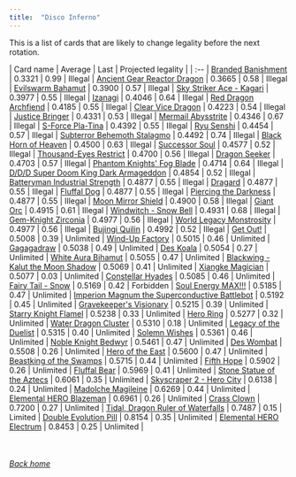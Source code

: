 ```yaml
---
title:  "Disco Inferno"
---
```


This is a list of cards that are likely to change legality before the next rotation.

| Card name | Average | Last | Projected legality |
| :-- |
[Branded Banishment](https://db.ygoprodeck.com/card/?search=Branded%20Banishment) | 0.3321 | 0.99 | Illegal |
[Ancient Gear Reactor Dragon](https://db.ygoprodeck.com/card/?search=Ancient%20Gear%20Reactor%20Dragon) | 0.3665 | 0.58 | Illegal |
[Evilswarm Bahamut](https://db.ygoprodeck.com/card/?search=Evilswarm%20Bahamut) | 0.3900 | 0.57 | Illegal |
[Sky Striker Ace - Kagari](https://db.ygoprodeck.com/card/?search=Sky%20Striker%20Ace%20-%20Kagari) | 0.3977 | 0.55 | Illegal |
[Izanagi](https://db.ygoprodeck.com/card/?search=Izanagi) | 0.4046 | 0.64 | Illegal |
[Red Dragon Archfiend](https://db.ygoprodeck.com/card/?search=Red%20Dragon%20Archfiend) | 0.4185 | 0.55 | Illegal |
[Clear Vice Dragon](https://db.ygoprodeck.com/card/?search=Clear%20Vice%20Dragon) | 0.4223 | 0.54 | Illegal |
[Justice Bringer](https://db.ygoprodeck.com/card/?search=Justice%20Bringer) | 0.4331 | 0.53 | Illegal |
[Mermail Abysstrite](https://db.ygoprodeck.com/card/?search=Mermail%20Abysstrite) | 0.4346 | 0.67 | Illegal |
[S-Force Pla-Tina](https://db.ygoprodeck.com/card/?search=S-Force%20Pla-Tina) | 0.4392 | 0.55 | Illegal |
[Ryu Senshi](https://db.ygoprodeck.com/card/?search=Ryu%20Senshi) | 0.4454 | 0.57 | Illegal |
[Subterror Behemoth Stalagmo](https://db.ygoprodeck.com/card/?search=Subterror%20Behemoth%20Stalagmo) | 0.4492 | 0.74 | Illegal |
[Black Horn of Heaven](https://db.ygoprodeck.com/card/?search=Black%20Horn%20of%20Heaven) | 0.4500 | 0.63 | Illegal |
[Successor Soul](https://db.ygoprodeck.com/card/?search=Successor%20Soul) | 0.4577 | 0.52 | Illegal |
[Thousand-Eyes Restrict](https://db.ygoprodeck.com/card/?search=Thousand-Eyes%20Restrict) | 0.4700 | 0.56 | Illegal |
[Dragon Seeker](https://db.ygoprodeck.com/card/?search=Dragon%20Seeker) | 0.4703 | 0.57 | Illegal |
[Phantom Knights' Fog Blade](https://db.ygoprodeck.com/card/?search=Phantom%20Knights'%20Fog%20Blade) | 0.4714 | 0.64 | Illegal |
[D/D/D Super Doom King Dark Armageddon](https://db.ygoprodeck.com/card/?search=D/D/D%20Super%20Doom%20King%20Dark%20Armageddon) | 0.4854 | 0.52 | Illegal |
[Batteryman Industrial Strength](https://db.ygoprodeck.com/card/?search=Batteryman%20Industrial%20Strength) | 0.4877 | 0.55 | Illegal |
[Dragard](https://db.ygoprodeck.com/card/?search=Dragard) | 0.4877 | 0.55 | Illegal |
[Fluffal Dog](https://db.ygoprodeck.com/card/?search=Fluffal%20Dog) | 0.4877 | 0.55 | Illegal |
[Piercing the Darkness](https://db.ygoprodeck.com/card/?search=Piercing%20the%20Darkness) | 0.4877 | 0.55 | Illegal |
[Moon Mirror Shield](https://db.ygoprodeck.com/card/?search=Moon%20Mirror%20Shield) | 0.4900 | 0.58 | Illegal |
[Giant Orc](https://db.ygoprodeck.com/card/?search=Giant%20Orc) | 0.4915 | 0.61 | Illegal |
[Windwitch - Snow Bell](https://db.ygoprodeck.com/card/?search=Windwitch%20-%20Snow%20Bell) | 0.4931 | 0.68 | Illegal |
[Gem-Knight Zirconia](https://db.ygoprodeck.com/card/?search=Gem-Knight%20Zirconia) | 0.4977 | 0.56 | Illegal |
[World Legacy Monstrosity](https://db.ygoprodeck.com/card/?search=World%20Legacy%20Monstrosity) | 0.4977 | 0.56 | Illegal |
[Bujingi Quilin](https://db.ygoprodeck.com/card/?search=Bujingi%20Quilin) | 0.4992 | 0.52 | Illegal |
[Get Out!](https://db.ygoprodeck.com/card/?search=Get%20Out!) | 0.5008 | 0.39 | Unlimited |
[Wind-Up Factory](https://db.ygoprodeck.com/card/?search=Wind-Up%20Factory) | 0.5015 | 0.46 | Unlimited |
[Gagagadraw](https://db.ygoprodeck.com/card/?search=Gagagadraw) | 0.5038 | 0.49 | Unlimited |
[Des Koala](https://db.ygoprodeck.com/card/?search=Des%20Koala) | 0.5054 | 0.27 | Unlimited |
[White Aura Bihamut](https://db.ygoprodeck.com/card/?search=White%20Aura%20Bihamut) | 0.5055 | 0.47 | Unlimited |
[Blackwing - Kalut the Moon Shadow](https://db.ygoprodeck.com/card/?search=Blackwing%20-%20Kalut%20the%20Moon%20Shadow) | 0.5069 | 0.41 | Unlimited |
[Xiangke Magician](https://db.ygoprodeck.com/card/?search=Xiangke%20Magician) | 0.5077 | 0.03 | Unlimited |
[Constellar Hyades](https://db.ygoprodeck.com/card/?search=Constellar%20Hyades) | 0.5085 | 0.46 | Unlimited |
[Fairy Tail - Snow](https://db.ygoprodeck.com/card/?search=Fairy%20Tail%20-%20Snow) | 0.5169 | 0.42 | Forbidden |
[Soul Energy MAX!!!](https://db.ygoprodeck.com/card/?search=Soul%20Energy%20MAX!!!) | 0.5185 | 0.47 | Unlimited |
[Imperion Magnum the Superconductive Battlebot](https://db.ygoprodeck.com/card/?search=Imperion%20Magnum%20the%20Superconductive%20Battlebot) | 0.5192 | 0.45 | Unlimited |
[Gravekeeper's Visionary](https://db.ygoprodeck.com/card/?search=Gravekeeper's%20Visionary) | 0.5215 | 0.39 | Unlimited |
[Starry Knight Flamel](https://db.ygoprodeck.com/card/?search=Starry%20Knight%20Flamel) | 0.5238 | 0.33 | Unlimited |
[Hero Ring](https://db.ygoprodeck.com/card/?search=Hero%20Ring) | 0.5277 | 0.32 | Unlimited |
[Water Dragon Cluster](https://db.ygoprodeck.com/card/?search=Water%20Dragon%20Cluster) | 0.5310 | 0.18 | Unlimited |
[Legacy of the Duelist](https://db.ygoprodeck.com/card/?search=Legacy%20of%20the%20Duelist) | 0.5315 | 0.40 | Unlimited |
[Solemn Wishes](https://db.ygoprodeck.com/card/?search=Solemn%20Wishes) | 0.5361 | 0.46 | Unlimited |
[Noble Knight Bedwyr](https://db.ygoprodeck.com/card/?search=Noble%20Knight%20Bedwyr) | 0.5461 | 0.47 | Unlimited |
[Des Wombat](https://db.ygoprodeck.com/card/?search=Des%20Wombat) | 0.5508 | 0.26 | Unlimited |
[Hero of the East](https://db.ygoprodeck.com/card/?search=Hero%20of%20the%20East) | 0.5600 | 0.47 | Unlimited |
[Beastking of the Swamps](https://db.ygoprodeck.com/card/?search=Beastking%20of%20the%20Swamps) | 0.5715 | 0.44 | Unlimited |
[Fifth Hope](https://db.ygoprodeck.com/card/?search=Fifth%20Hope) | 0.5902 | 0.26 | Unlimited |
[Fluffal Bear](https://db.ygoprodeck.com/card/?search=Fluffal%20Bear) | 0.5969 | 0.41 | Unlimited |
[Stone Statue of the Aztecs](https://db.ygoprodeck.com/card/?search=Stone%20Statue%20of%20the%20Aztecs) | 0.6061 | 0.35 | Unlimited |
[Skyscraper 2 - Hero City](https://db.ygoprodeck.com/card/?search=Skyscraper%202%20-%20Hero%20City) | 0.6138 | 0.24 | Unlimited |
[Madolche Magileine](https://db.ygoprodeck.com/card/?search=Madolche%20Magileine) | 0.6269 | 0.44 | Unlimited |
[Elemental HERO Blazeman](https://db.ygoprodeck.com/card/?search=Elemental%20HERO%20Blazeman) | 0.6961 | 0.26 | Unlimited |
[Crass Clown](https://db.ygoprodeck.com/card/?search=Crass%20Clown) | 0.7200 | 0.27 | Unlimited |
[Tidal, Dragon Ruler of Waterfalls](https://db.ygoprodeck.com/card/?search=Tidal,%20Dragon%20Ruler%20of%20Waterfalls) | 0.7487 | 0.15 | Limited |
[Double Evolution Pill](https://db.ygoprodeck.com/card/?search=Double%20Evolution%20Pill) | 0.8154 | 0.35 | Unlimited |
[Elemental HERO Electrum](https://db.ygoprodeck.com/card/?search=Elemental%20HERO%20Electrum) | 0.8453 | 0.25 | Unlimited |

<br>

###### [Back home](index)